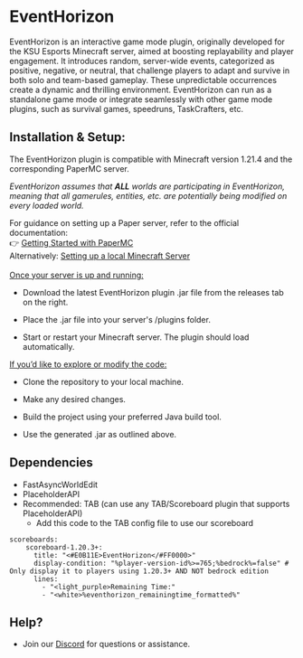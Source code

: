 # EventHorizon
EventHorizon is an interactive game mode plugin, originally developed for the KSU Esports Minecraft server, aimed at boosting replayability and player engagement. It introduces random, server-wide events, categorized as positive, negative, or neutral, that challenge players to adapt and survive in both solo and team-based gameplay. These unpredictable occurrences create a dynamic and thrilling environment. EventHorizon can run as a standalone game mode or integrate seamlessly with other game mode plugins, such as survival games, speedruns, TaskCrafters, etc. 

## Installation & Setup:
The EventHorizon plugin is compatible with Minecraft version 1.21.4 and the corresponding PaperMC server.  

*EventHorizon assumes that **ALL** worlds are participating in EventHorizon, meaning that all gamerules, entities, etc. are potentially being modified on every loaded world.*  

For guidance on setting up a Paper server, refer to the official documentation:\
👉 [Getting Started with PaperMC](https://docs.papermc.io/paper/getting-started)  
Alternatively: [Setting up a local Minecraft Server](https://www.setup.md/guides/self-host/win)
\
\
<ins>Once your server is up and running:</ins>
- Download the latest EventHorizon plugin .jar file from the releases tab on the right. 
* Place the .jar file into your server's /plugins folder.
+ Start or restart your Minecraft server. The plugin should load automatically.

<ins>If you’d like to explore or modify the code:</ins>
- Clone the repository to your local machine.
* Make any desired changes.
+ Build the project using your preferred Java build tool.
- Use the generated .jar as outlined above.



## Dependencies
- FastAsyncWorldEdit
- PlaceholderAPI
- Recommended: TAB (can use any TAB/Scoreboard plugin that supports PlaceholderAPI)
  - Add this code to the TAB config file to use our scoreboard
```
scoreboards:
    scoreboard-1.20.3+:
      title: "<#E0B11E>EventHorizon</#FF0000>"
      display-condition: "%player-version-id%>=765;%bedrock%=false" # Only display it to players using 1.20.3+ AND NOT bedrock edition
      lines:
        - "<light_purple>Remaining Time:"
        - "<white>%eventhorizon_remainingtime_formatted%"
```

## Help?
- Join our [Discord](https://discord.gg/dgjTQrUdjh) for questions or assistance.
